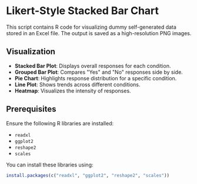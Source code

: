 # Likert-Style Stacked Bar Chart

This script contains R code for visualizing dummy self-generated data stored in an Excel file. The output is saved as a high-resolution PNG images.


## Visualization
- **Stacked Bar Plot**: Displays overall responses for each condition.
- **Grouped Bar Plot**: Compares "Yes" and "No" responses side by side.
- **Pie Chart**: Highlights response distribution for a specific condition.
- **Line Plot**: Shows trends across different conditions.
- **Heatmap**: Visualizes the intensity of responses.


## Prerequisites
Ensure the following R libraries are installed:
- `readxl`
- `ggplot2`
- `reshape2`
- `scales`

You can install these libraries using:
```R
install.packages(c("readxl", "ggplot2", "reshape2", "scales"))
